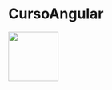 # CursoAngular

<img src="https://assets.stickpng.com/images/5847ea22cef1014c0b5e4833.png" width="100" height="100" />